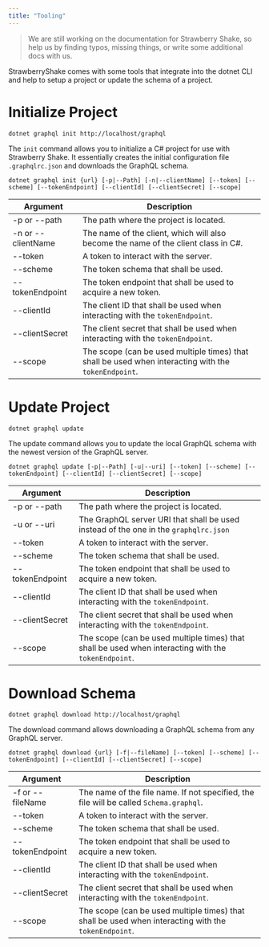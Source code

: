 ```yaml
---
title: "Tooling"
---
```


> We are still working on the documentation for Strawberry Shake, so help us by finding typos, missing things, or write some additional docs with us.

StrawberryShake comes with some tools that integrate into the dotnet CLI and help to setup a project or update the schema of a project.

# Initialize Project

`dotnet graphql init http://localhost/graphql`

The `init` command allows you to initialize a C# project for use with Strawberry Shake. It essentially creates the initial configuration file `.graphqlrc.json` and downloads the GraphQL schema.

`dotnet graphql init {url} [-p|--Path] [-n|--clientName] [--token] [--scheme] [--tokenEndpoint] [--clientId] [--clientSecret] [--scope]`

| Argument           | Description                                                                                          |
| ------------------ | ---------------------------------------------------------------------------------------------------- |
| -p or --path       | The path where the project is located.                                                               |
| -n or --clientName | The name of the client, which will also become the name of the client class in C#.                   |
| --token            | A token to interact with the server.                                                                 |
| --scheme           | The token schema that shall be used.                                                                 |
| --tokenEndpoint    | The token endpoint that shall be used to acquire a new token.                                        |
| --clientId         | The client ID that shall be used when interacting with the `tokenEndpoint`.                          |
| --clientSecret     | The client secret that shall be used when interacting with the `tokenEndpoint`.                      |
| --scope            | The scope (can be used multiple times) that shall be used when interacting with the `tokenEndpoint`. |

# Update Project

`dotnet graphql update`

The update command allows you to update the local GraphQL schema with the newest version of the GraphQL server.

`dotnet graphql update [-p|--Path] [-u|--uri] [--token] [--scheme] [--tokenEndpoint] [--clientId] [--clientSecret] [--scope]`

| Argument        | Description                                                                                          |
| --------------- | ---------------------------------------------------------------------------------------------------- |
| -p or --path    | The path where the project is located.                                                               |
| -u or --uri     | The GraphQL server URI that shall be used instead of the one in the `graphqlrc.json`                 |
| --token         | A token to interact with the server.                                                                 |
| --scheme        | The token schema that shall be used.                                                                 |
| --tokenEndpoint | The token endpoint that shall be used to acquire a new token.                                        |
| --clientId      | The client ID that shall be used when interacting with the `tokenEndpoint`.                          |
| --clientSecret  | The client secret that shall be used when interacting with the `tokenEndpoint`.                      |
| --scope         | The scope (can be used multiple times) that shall be used when interacting with the `tokenEndpoint`. |

# Download Schema

`dotnet graphql download http://localhost/graphql`

The download command allows downloading a GraphQL schema from any GraphQL server.

`dotnet graphql download {url} [-f|--fileName] [--token] [--scheme] [--tokenEndpoint] [--clientId] [--clientSecret] [--scope]`

| Argument         | Description                                                                                          |
| ---------------- | ---------------------------------------------------------------------------------------------------- |
| -f or --fileName | The name of the file name. If not specified, the file will be called `Schema.graphql`.               |
| --token          | A token to interact with the server.                                                                 |
| --scheme         | The token schema that shall be used.                                                                 |
| --tokenEndpoint  | The token endpoint that shall be used to acquire a new token.                                        |
| --clientId       | The client ID that shall be used when interacting with the `tokenEndpoint`.                          |
| --clientSecret   | The client secret that shall be used when interacting with the `tokenEndpoint`.                      |
| --scope          | The scope (can be used multiple times) that shall be used when interacting with the `tokenEndpoint`. |

